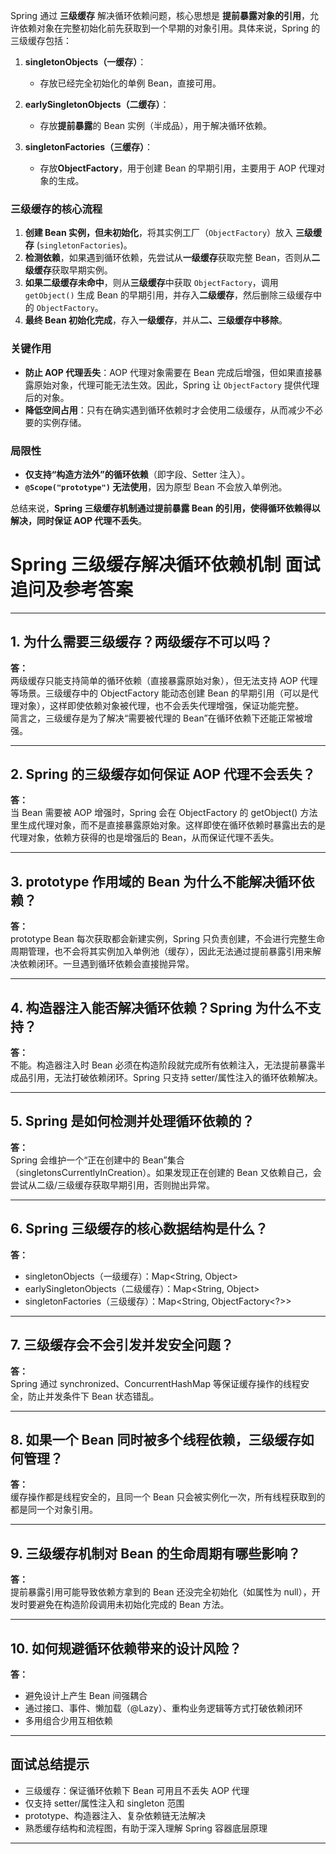 Spring 通过 **三级缓存** 解决循环依赖问题，核心思想是 **提前暴露对象的引用**，允许依赖对象在完整初始化前先获取到一个早期的对象引用。具体来说，Spring 的三级缓存包括：

1. **singletonObjects（一缓存）**：  
   - 存放已经完全初始化的单例 Bean，直接可用。
  
2. **earlySingletonObjects（二缓存）**：  
   - 存放**提前暴露**的 Bean 实例（半成品），用于解决循环依赖。
  
3. **singletonFactories（三缓存）**：  
   - 存放**ObjectFactory**，用于创建 Bean 的早期引用，主要用于 AOP 代理对象的生成。

### **三级缓存的核心流程**

1. **创建 Bean 实例，但未初始化**，将其实例工厂（`ObjectFactory`）放入 **三级缓存** (`singletonFactories`)。
2. **检测依赖**，如果遇到循环依赖，先尝试从**一级缓存**获取完整 Bean，否则从**二级缓存**获取早期实例。
3. **如果二级缓存未命中**，则从**三级缓存**中获取 `ObjectFactory`，调用 `getObject()` 生成 Bean 的早期引用，并存入**二级缓存**，然后删除三级缓存中的 `ObjectFactory`。
4. **最终 Bean 初始化完成**，存入**一级缓存**，并从**二、三级缓存中移除**。

### **关键作用**
- **防止 AOP 代理丢失**：AOP 代理对象需要在 Bean 完成后增强，但如果直接暴露原始对象，代理可能无法生效。因此，Spring 让 `ObjectFactory` 提供代理后的对象。
- **降低空间占用**：只有在确实遇到循环依赖时才会使用二级缓存，从而减少不必要的实例存储。

### **局限性**
- **仅支持“构造方法外”的循环依赖**（即字段、Setter 注入）。
- **`@Scope("prototype")` 无法使用**，因为原型 Bean 不会放入单例池。

总结来说，**Spring 三级缓存机制通过提前暴露 Bean 的引用，使得循环依赖得以解决，同时保证 AOP 代理不丢失**。



# Spring 三级缓存解决循环依赖机制 面试追问及参考答案

---

## 1. 为什么需要三级缓存？两级缓存不可以吗？

**答：**  
两级缓存只能支持简单的循环依赖（直接暴露原始对象），但无法支持 AOP 代理等场景。三级缓存中的 ObjectFactory 能动态创建 Bean 的早期引用（可以是代理对象），这样即使依赖对象被代理，也不会丢失代理增强，保证功能完整。  
简言之，三级缓存是为了解决“需要被代理的 Bean”在循环依赖下还能正常被增强。

---

## 2. Spring 的三级缓存如何保证 AOP 代理不会丢失？

**答：**  
当 Bean 需要被 AOP 增强时，Spring 会在 ObjectFactory 的 getObject() 方法里生成代理对象，而不是直接暴露原始对象。这样即使在循环依赖时暴露出去的是代理对象，依赖方获得的也是增强后的 Bean，从而保证代理不丢失。

---

## 3. prototype 作用域的 Bean 为什么不能解决循环依赖？

**答：**  
prototype Bean 每次获取都会新建实例，Spring 只负责创建，不会进行完整生命周期管理，也不会将其实例加入单例池（缓存），因此无法通过提前暴露引用来解决依赖闭环。一旦遇到循环依赖会直接抛异常。

---

## 4. 构造器注入能否解决循环依赖？Spring 为什么不支持？

**答：**  
不能。构造器注入时 Bean 必须在构造阶段就完成所有依赖注入，无法提前暴露半成品引用，无法打破依赖闭环。Spring 只支持 setter/属性注入的循环依赖解决。

---

## 5. Spring 是如何检测并处理循环依赖的？

**答：**  
Spring 会维护一个“正在创建中的 Bean”集合（singletonsCurrentlyInCreation）。如果发现正在创建的 Bean 又依赖自己，会尝试从二级/三级缓存获取早期引用，否则抛出异常。

---

## 6. Spring 三级缓存的核心数据结构是什么？

**答：**  
- singletonObjects（一级缓存）：Map<String, Object>  
- earlySingletonObjects（二级缓存）：Map<String, Object>  
- singletonFactories（三级缓存）：Map<String, ObjectFactory<?>>

---

## 7. 三级缓存会不会引发并发安全问题？

**答：**  
Spring 通过 synchronized、ConcurrentHashMap 等保证缓存操作的线程安全，防止并发条件下 Bean 状态错乱。

---

## 8. 如果一个 Bean 同时被多个线程依赖，三级缓存如何管理？

**答：**  
缓存操作都是线程安全的，且同一个 Bean 只会被实例化一次，所有线程获取到的都是同一个对象引用。

---

## 9. 三级缓存机制对 Bean 的生命周期有哪些影响？

**答：**  
提前暴露引用可能导致依赖方拿到的 Bean 还没完全初始化（如属性为 null），开发时要避免在构造阶段调用未初始化完成的 Bean 方法。

---

## 10. 如何规避循环依赖带来的设计风险？

**答：**  
- 避免设计上产生 Bean 间强耦合
- 通过接口、事件、懒加载（@Lazy）、重构业务逻辑等方式打破依赖闭环
- 多用组合少用互相依赖

---

## 面试总结提示

- 三级缓存：保证循环依赖下 Bean 可用且不丢失 AOP 代理
- 仅支持 setter/属性注入和 singleton 范围
- prototype、构造器注入、复杂依赖链无法解决
- 熟悉缓存结构和流程图，有助于深入理解 Spring 容器底层原理

---